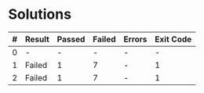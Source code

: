 # Solutions

| # | Result | Passed | Failed | Errors | Exit Code |
| ---:| --- | --- | --- | --- | --- |
| 0 | - | - | - | - | - |
| 1 | Failed | 1 | 7 | - | 1 |
| 2 | Failed | 1 | 7 | - | 1 |

